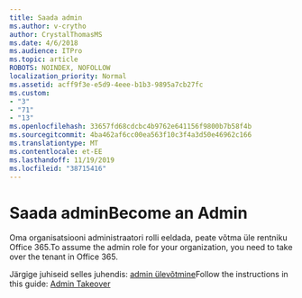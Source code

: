 ```yaml
---
title: Saada admin
ms.author: v-crytho
author: CrystalThomasMS
ms.date: 4/6/2018
ms.audience: ITPro
ms.topic: article
ROBOTS: NOINDEX, NOFOLLOW
localization_priority: Normal
ms.assetid: acff9f3e-e5d9-4eee-b1b3-9895a7cb27fc
ms.custom:
- "3"
- "71"
- "13"
ms.openlocfilehash: 33657fd68cdcbc4b9762e641156f9800b7b58f4b
ms.sourcegitcommit: 4ba462af6cc00ea563f10c3f4a3d50e46962c166
ms.translationtype: MT
ms.contentlocale: et-EE
ms.lasthandoff: 11/19/2019
ms.locfileid: "38715416"
---
```

# <a name="become-an-admin"></a><span data-ttu-id="cce68-102">Saada admin</span><span class="sxs-lookup"><span data-stu-id="cce68-102">Become an Admin</span></span>

<span data-ttu-id="cce68-103">Oma organisatsiooni administraatori rolli eeldada, peate võtma üle rentniku Office 365.</span><span class="sxs-lookup"><span data-stu-id="cce68-103">To assume the admin role for your organization, you need to take over the tenant in Office 365.</span></span>
  
<span data-ttu-id="cce68-104">Järgige juhiseid selles juhendis: [admin ülevõtmine](https://docs.microsoft.com/azure/active-directory/users-groups-roles/domains-admin-takeover)</span><span class="sxs-lookup"><span data-stu-id="cce68-104">Follow the instructions in this guide: [Admin Takeover](https://docs.microsoft.com/azure/active-directory/users-groups-roles/domains-admin-takeover)</span></span>